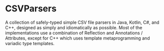 # CSVParsers
A collection of safely-typed simple CSV file parsers in Java, Kotlin, C#, and C++, designed as simply and idiomatically as possible.
Most of the implementations use a combination of Reflection and Annotations / Attributes, except for C++ which uses template metaprogramming and variadic type templates.
